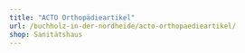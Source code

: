 ```yaml
---
title: "ACTO Orthopädieartikel"
url: /buchholz-in-der-nordheide/acto-orthopaedieartikel/
shop: Sanitätshaus
---
```

